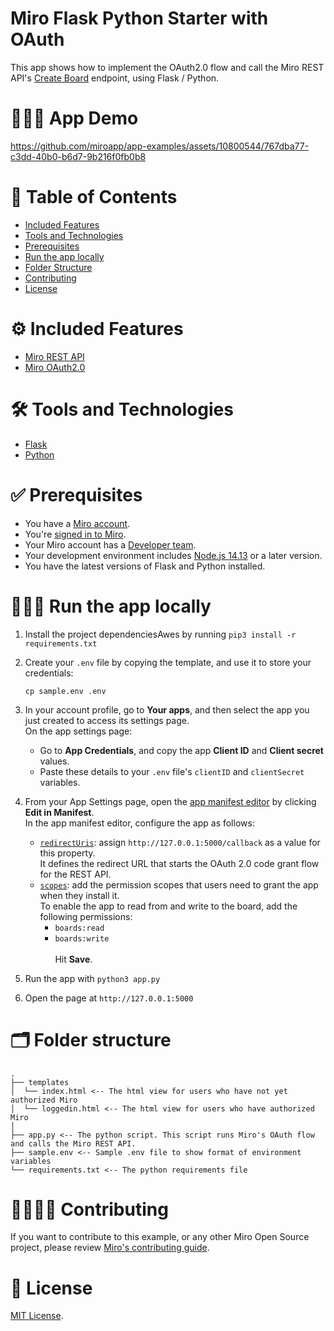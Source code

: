# Miro Flask Python Starter with OAuth

This app shows how to implement the OAuth2.0 flow and call the Miro REST API's [Create Board](https://developers.miro.com/reference/create-board) endpoint, using Flask / Python.

# 👨🏻‍💻 App Demo
https://github.com/miroapp/app-examples/assets/10800544/767dba77-c3dd-40b0-b6d7-9b216f0fb0b8

# 📒 Table of Contents

- [Included Features](#features)
- [Tools and Technologies](#tools)
- [Prerequisites](#prerequisites)
- [Run the app locally](#run)
- [Folder Structure](#folder)
- [Contributing](#contributing)
- [License](#license)

# ⚙️ Included Features <a name="features"></a>

- [Miro REST API](https://developers.miro.com/reference/api-reference)
- [Miro OAuth2.0](https://developers.miro.com/docs/getting-started-with-oauth)

# 🛠️ Tools and Technologies <a name="tools"></a>

- [Flask](https://flask.palletsprojects.com/en/2.1.x/)
- [Python](https://www.python.org/)

# ✅ Prerequisites <a name="prerequisites"></a>

- You have a [Miro account](https://miro.com/signup/).
- You're [signed in to Miro](https://miro.com/login/).
- Your Miro account has a [Developer team](https://developers.miro.com/docs/create-a-developer-team).
- Your development environment includes [Node.js 14.13](https://nodejs.org/en/download) or a later version.
- You have the latest versions of Flask and Python installed.

# 🏃🏽‍♂️ Run the app locally <a name="run"></a>
1. Install the project dependenciesAwes by running `pip3 install -r requirements.txt`
2. Create your `.env` file by copying the template, and use it to store your credentials: 
   ```
   cp sample.env .env
   ```
3. In your account profile, go to **Your apps**, and then select the app you just created to access its settings page. \
   On the app settings page:
   - Go to **App Credentials**, and copy the app **Client ID** and **Client secret** values.
   - Paste these details to your `.env` file's `clientID` and `clientSecret` variables.
4. From your App Settings page, open the [app manifest editor](https://developers.miro.com/docs/manually-create-an-app#step-2-configure-your-app-in-miro) by clicking **Edit in Manifest**. \
   In the app manifest editor, configure the app as follows:

   - [`redirectUris`](https://developers.miro.com/docs/app-manifest#redirecturis): assign `http://127.0.0.1:5000/callback` as a value for this property. \
     It defines the redirect URL that starts the OAuth 2.0 code grant flow for the REST API.
   - [`scopes`](https://developers.miro.com/docs/app-manifest#scopes): add the permission scopes that users need to grant the app when they install it. \
     To enable the app to read from and write to the board, add the following permissions:
     - `boards:read`
     - `boards:write`\
\
Hit **Save**.

5. Run the app with `python3 app.py`
6. Open the page at `http://127.0.0.1:5000`

# 🗂️ Folder structure <a name="folder"></a>

```
.
├── templates
│  └── index.html <-- The html view for users who have not yet authorized Miro
│  └── loggedin.html <-- The html view for users who have authorized Miro
│
├── app.py <-- The python script. This script runs Miro's OAuth flow and calls the Miro REST API.
├── sample.env <-- Sample .env file to show format of environment variables
└── requirements.txt <-- The python requirements file
```

# 🫱🏻‍🫲🏽 Contributing <a name="contributing"></a>

If you want to contribute to this example, or any other Miro Open Source project, please review [Miro's contributing guide](https://github.com/miroapp/app-examples/blob/main/CONTRIBUTING.md).

# 🪪 License <a name="license"></a>

[MIT License](https://github.com/miroapp/app-examples/blob/main/LICENSE).